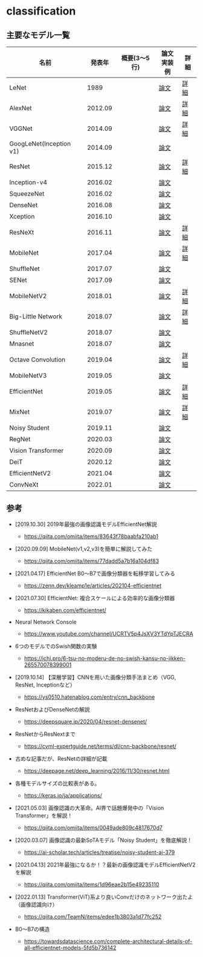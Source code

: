 # classification

## 主要なモデル一覧

<table>
  <thead>
    <tr>
     <th>名前</th>
     <th>発表年</th>
     <th>概要(3～5行)</th>
     <th>論文<br>実装例</th>
     <th>詳細</th>
    </tr>
  </thead>
  <tbody>
    <tr>
      <td>LeNet</td>
      <td>1989</td>
      <td></td>
      <td><a href="https://direct.mit.edu/neco/article-abstract/1/4/541/5515/Backpropagation-Applied-to-Handwritten-Zip-Code?redirectedFrom=fulltext">論文</a></td>
      <td><a href="./cv_002_classification/lenet.md">詳細</a></td>
    </tr>
    <tr>
      <td>AlexNet</td>
      <td>2012.09</td>
      <td></td>
      <td><a href="https://dl.acm.org/doi/pdf/10.1145/3065386">論文</a></td>
      <td><a href="./cv_002_classification/alexnet.md">詳細</a></td>
    </tr>
    <tr>
      <td>VGGNet</td>
      <td>2014.09</td>
      <td></td>
      <td><a href="https://arxiv.org/pdf/1409.1556.pdf">論文</a></td>
      <td><a href="./cv_002_classification/vgg.md">詳細</a></td>
    </tr>
    <tr>
      <td>GoogLeNet(Inception v1)</td>
      <td>2014.09</td>
      <td></td>
      <td><a href="https://arxiv.org/pdf/14gg09.4842.pdf">論文</a></td>
      <td></td>
    </tr>
    <tr>
      <td>ResNet</td>
      <td>2015.12</td>
      <td></td>
      <td><a href="https://arxiv.org/pdf/1512.03385.pdf">論文</a></td>
      <td><a href="./cv_002_classification/resnet.md">詳細</a></td>
    </tr>
    <tr>
      <td>Inception-v4</td>
      <td>2016.02</td>
      <td></td>
      <td><a href="https://arxiv.org/pdf/1602.07261.pdf">論文</a></td>
      <td></td>
    </tr>
    <tr>
      <td>SqueezeNet</td>
      <td>2016.02</td>
      <td></td>
      <td><a href="https://arxiv.org/pdf/1602.07360.pdf">論文</a></td>
      <td></td>
    </tr>
    <tr>
      <td>DenseNet</td>
      <td>2016.08</td>
      <td></td>
      <td><a href="https://arxiv.org/pdf/1608.06993.pdf">論文</a></td>
      <td></td>
    </tr>
    <tr>
      <td>Xception</td>
      <td>2016.10</td>
      <td></td>
      <td><a href="https://arxiv.org/pdf/1610.02357.pdf">論文</a></td>
      <td></td>
    </tr>
    <tr>
      <td>ResNeXt</td>
      <td>2016.11</td>
      <td></td>
      <td><a href="https://arxiv.org/pdf/1611.05431v2.pdf">論文</a></td>
      <td><a href="./cv_002_classification/resnext.md">詳細</a></td>
    </tr>
    <tr>
      <td>MobileNet</td>
      <td>2017.04</td>
      <td></td>
      <td><a href="https://arxiv.org/pdf/1704.04861">論文</a></td>
      <td><a href="./cv_002_classification/mobilenet.md">詳細</a></td>
    </tr>
    <tr>
      <td>ShuffleNet</td>
      <td>2017.07</td>
      <td></td>
      <td><a href="https://arxiv.org/pdf/1707.01083.pdf">論文</a></td>
      <td></td>
    </tr>
    <tr>
      <td>SENet</td>
      <td>2017.09</td>
      <td></td>
      <td><a href="https://arxiv.org/pdf/1709.01507.pdf">論文</a></td>
      <td></td>
    </tr>
    <tr>
      <td>MobileNetV2</td>
      <td>2018.01</td>
      <td></td>
      <td><a href="https://arxiv.org/pdf/1801.04381.pdf">論文</a></td>
      <td><a href="./cv_002_classification/mobilenet_v2.md">詳細</a></td>
    </tr>
    <tr>
      <td>Big-Little Network</td>
      <td>2018.07</td>
      <td></td>
      <td><a href="https://arxiv.org/pdf/1807.03848.pdf">論文</a></td>
      <td><a href="./cv_002_classification/big_little.md">詳細</a></td>
    </tr>
    <tr>
      <td>ShuffleNetV2</td>
      <td>2018.07</td>
      <td></td>
      <td><a href="https://arxiv.org/pdf/1807.11164.pdf">論文</a></td>
      <td></td>
    </tr>
    <tr>
      <td>Mnasnet</td>
      <td>2018.07</td>
      <td></td>
      <td><a href="https://arxiv.org/pdf/1807.11626.pdf">論文</a></td>
      <td></td>
    </tr>
    <tr>
      <td>Octave Convolution</td>
      <td>2019.04</td>
      <td></td>
      <td><a href="https://arxiv.org/pdf/1904.05049.pdf">論文</a></td>
      <td><a href="./cv_002_classification/octave.md">詳細</a></td>
    </tr>
    <tr>
      <td>MobileNetV3</td>
      <td>2019.05</td>
      <td></td>
      <td><a href="https://arxiv.org/pdf/1905.02244.pdf">論文</a></td>
      <td></td>
    </tr>
    <tr>
      <td>EfficientNet</td>
      <td>2019.05</td>
      <td></td>
      <td><a href="https://arxiv.org/pdf/1905.11946.pdf">論文</a></td>
      <td><a href="./cv_002_classification/efficientnet.md">詳細</a></td>
    </tr>
    <tr>
      <td>MixNet</td>
      <td>2019.07</td>
      <td></td>
      <td><a href="https://arxiv.org/pdf/1907.09595.pdf">論文</a></td>
      <td><a href="./cv_002_classification/mixnet.md">詳細</a></td>
    </tr>
    <tr>
      <td>Noisy Student</td>
      <td>2019.11</td>
      <td></td>
      <td><a href="https://arxiv.org/pdf/1911.04252.pdf">論文</a></td>
      <td></td>
    </tr>
    <tr>
      <td>RegNet</td>
      <td>2020.03</td>
      <td></td>
      <td><a href="https://arxiv.org/pdf/2003.13678.pdf">論文</a></td>
      <td></td>
    </tr>
    <tr>
      <td>Vision Transformer</td>
      <td>2020.09</td>
      <td></td>
      <td><a href="https://openreview.net/forum?id=YicbFdNTTy">論文</a></td>
      <td></td>
    </tr>
    <tr>
      <td>DeiT</td>
      <td>2020.12</td>
      <td></td>
      <td><a href="https://arxiv.org/pdf/2012.12877">論文</a></td>
      <td></td>
    </tr>
    <tr>
      <td>EfficientNetV2</td>
      <td>2021.04</td>
      <td></td>
      <td><a href="https://arxiv.org/pdf/2104.00298.pdf">論文</a></td>
      <td></td>
    </tr>
    <tr>
    <tr>
      <td>ConvNeXt</td>
      <td>2022.01</td>
      <td></td>
      <td><a href="https://arxiv.org/pdf/2201.03545.pdf">論文</a></td>
      <td></td>
    </tr>
  </tbody>
</table>


## 参考

- [2019.10.30] 2019年最強の画像認識モデルEfficientNet解説
  - https://qiita.com/omiita/items/83643f78baabfa210ab1

- [2020.09.09] MobileNet(v1,v2,v3)を簡単に解説してみた
  - https://qiita.com/omiita/items/77dadd5a7b16a104df83

- [2021.04.17] EfficientNet B0〜B7で画像分類器を転移学習してみる
  - https://zenn.dev/kleamp1e/articles/202104-efficientnet

- [2021.07.30] EfficientNet: 複合スケールによる効率的な画像分類器
  - https://kikaben.com/efficientnet/

- Neural Network Console
  - https://www.youtube.com/channel/UCRTV5p4JsXV3YTdYpTJECRA

- 6つのモデルでのSwish関数の実験
  - https://ichi.pro/6-tsu-no-moderu-de-no-swish-kansu-no-jikken-265570078399001

- [2019.10.14] 【深層学習】CNNを用いた画像分類手法まとめ（VGG, ResNet, Inceptionなど）
  - https://ys0510.hatenablog.com/entry/cnn_backbone

- ResNetおよびDenseNetの解説
  - https://deepsquare.jp/2020/04/resnet-densenet/

- ResNetからResNextまで
  - https://cvml-expertguide.net/terms/dl/cnn-backbone/resnet/

- 古めな記事だが、ResNetの詳細が記載
  - https://deepage.net/deep_learning/2016/11/30/resnet.html

- 各種モデルサイズの比較表がある。
  - https://keras.io/ja/applications/

- [2021.05.03] 画像認識の大革命。AI界で話題爆発中の「Vision Transformer」を解説！
  - https://qiita.com/omiita/items/0049ade809c4817670d7

- [2020.03.07] 画像認識の最新SoTAモデル「Noisy Student」を徹底解説！
  - https://ai-scholar.tech/articles/treatise/noisy-student-ai-379

- [2021.04.13] 2021年最強になるか！？最新の画像認識モデルEfficientNetV2を解説
  - https://qiita.com/omiita/items/1d96eae2b15e49235110

- [2022.01.13] Transformer(ViT)系より良いConvだけのネットワーク出たよ（画像認識向け）
  - https://qiita.com/TeamN/items/edee1b3803a1d77fc252

- B0～B7の構造
  - https://towardsdatascience.com/complete-architectural-details-of-all-efficientnet-models-5fd5b736142